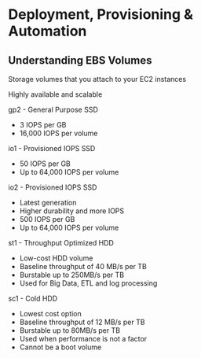 # Deployment, Provisioning & Automation

## Understanding EBS Volumes

Storage volumes that you attach to your EC2 instances

Highly available and scalable

gp2 - General Purpose SSD
* 3 IOPS per GB
* 16,000 IOPS per volume

io1 - Provisioned IOPS SSD
* 50 IOPS per GB
* Up to 64,000 IOPS per volume

io2 - Provisioned IOPS SSD
* Latest generation
* Higher durability and more IOPS
* 500 IOPS per GB
* Up to 64,000 IOPS per volume

st1 - Throughput Optimized HDD
* Low-cost HDD volume
* Baseline throughput of 40 MB/s per TB
* Burstable up to 250MB/s per TB
* Used for Big Data, ETL and log processing

sc1 - Cold HDD
* Lowest cost option
* Baseline throughput of 12 MB/s per TB
* Burstable up to 80MB/s per TB
* Used when performance is not a factor
* Cannot be a boot volume